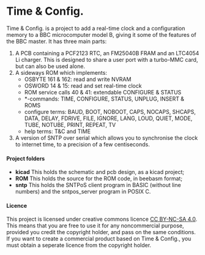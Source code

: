Time & Config.
==============

Time & Config. is a project to add a real-time clock and a configuration memory to a BBC microcomputer model B, giving
it some of the features of the BBC master. It has three main parts:
1.  A PCB containing a PCF2123 RTC, an FM25040B FRAM and an LTC4054 Li charger.
	This is designed to share a user port with a turbo-MMC card, but can also be used alone.
2.  A sideways ROM which implements:
	- OSBYTE 161 & 162: read and write NVRAM
	- OSWORD 14 & 15: read and set real-time clock
	- ROM service calls 40 & 41: extendable CONFIGURE & STATUS
	- \*-commands: TIME, CONFIGURE, STATUS, UNPLUG, INSERT & ROMS
	- configure terms: BAUD, BOOT, NOBOOT, CAPS, NOCAPS, SHCAPS, DATA, DELAY, FDRIVE, FILE, IGNORE, LANG, LOUD, QUIET, MODE, TUBE, NOTUBE, PRINT, REPEAT, TV
 	- help terms: T&C and TIME
3.  A version of SNTP over serial which allows you to synchronise the clock to internet time, to a precision of a few centiseconds.

#### Project folders
- **kicad** This holds the schematic and pcb design, as a kicad project;
- **ROM** This holds the source for the ROM code, in beebasm format;
- **sntp** This holds the SNTPoS client program in BASIC (without line numbers) and the sntpos\_server program in POSIX C.

#### Licence
This project is licensed under creative commons licence [CC BY-NC-SA 4.0](https://creativecommons.org/licenses/by-nc-sa/4.0/).
This means that you are free to use it for any noncommercial purpose, provided you credit the copyright holder, and pass on the same conditions.
If you want to create a commercial product based on Time & Config., you must obtain a seperate licence from the copyright holder.

